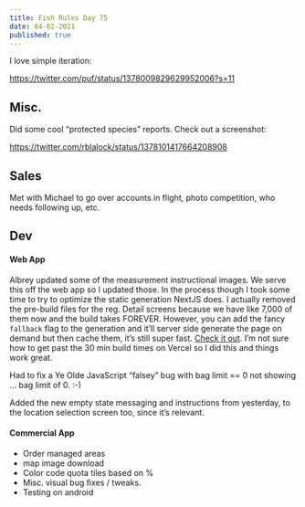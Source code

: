 ```yaml
---
title: Fish Rules Day 75
date: 04-02-2021
published: true
---
```


I love simple iteration:

https://twitter.com/puf/status/1378009829629952006?s=11

## Misc.

Did some cool “protected species” reports.  Check out a screenshot:

https://twitter.com/rblalock/status/1378101417664208908

## Sales 

Met with Michael to go over accounts in flight, photo competition, who needs following up, etc.

## Dev

#### Web App
Albrey updated some of the measurement instructional images.  We serve this off the web app so I updated those.  In the process though I took some time to try to optimize the static generation NextJS does.  I actually removed the pre-build files for the reg. Detail screens because we have like 7,000 of them now and the build takes FOREVER.  However, you can add the fancy `fallback` flag to the generation and it’ll server side generate the page on demand but then cache them, it’s still super fast.  [Check it out][1].  I’m not sure how to get past the 30 min build times on Vercel so I did this and things work great.

Had to fix a Ye Olde JavaScript “falsey” bug with bag limit == 0 not showing … bag limit of 0.  :-)

Added the new empty state messaging and instructions from yesterday, to the location selection screen too, since it’s relevant.

#### Commercial App
- Order managed areas
- map image download
- Color code quota tiles based on %
- Misc. visual bug fixes / tweaks.
- Testing on android

[1]:	https://app.fishrulesapp.com/